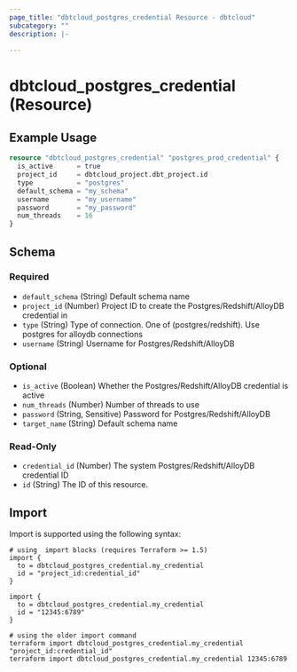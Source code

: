 ```yaml
---
page_title: "dbtcloud_postgres_credential Resource - dbtcloud"
subcategory: ""
description: |-
  
---
```


# dbtcloud_postgres_credential (Resource)




## Example Usage

```terraform
resource "dbtcloud_postgres_credential" "postgres_prod_credential" {
  is_active      = true
  project_id     = dbtcloud_project.dbt_project.id
  type           = "postgres"
  default_schema = "my_schema"
  username       = "my_username"
  password       = "my_password"
  num_threads    = 16
}
```

<!-- schema generated by tfplugindocs -->
## Schema

### Required

- `default_schema` (String) Default schema name
- `project_id` (Number) Project ID to create the Postgres/Redshift/AlloyDB credential in
- `type` (String) Type of connection. One of (postgres/redshift). Use postgres for alloydb connections
- `username` (String) Username for Postgres/Redshift/AlloyDB

### Optional

- `is_active` (Boolean) Whether the Postgres/Redshift/AlloyDB credential is active
- `num_threads` (Number) Number of threads to use
- `password` (String, Sensitive) Password for Postgres/Redshift/AlloyDB
- `target_name` (String) Default schema name

### Read-Only

- `credential_id` (Number) The system Postgres/Redshift/AlloyDB credential ID
- `id` (String) The ID of this resource.

## Import

Import is supported using the following syntax:

```shell
# using  import blocks (requires Terraform >= 1.5)
import {
  to = dbtcloud_postgres_credential.my_credential
  id = "project_id:credential_id"
}

import {
  to = dbtcloud_postgres_credential.my_credential
  id = "12345:6789"
}

# using the older import command
terraform import dbtcloud_postgres_credential.my_credential "project_id:credential_id"
terraform import dbtcloud_postgres_credential.my_credential 12345:6789
```

